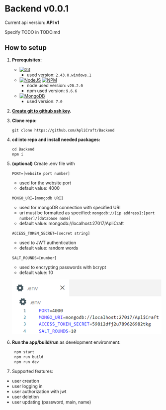 # Backend v0.0.1

Current api version: **API v1**

Specify TODO in TODO.md

## How to setup

1. **Prerequisites:**

   - [![Git](https://img.shields.io/badge/git-%23F05033.svg?style=for-the-badge&logo=git&logoColor=white)](https://git-scm.com/downloads)
     - used version: `2.43.0.windows.1`
   - [![NodeJS](https://img.shields.io/badge/node.js-6DA55F?style=for-the-badge&logo=node.js&logoColor=white)](https://nodejs.org/en/download/prebuilt-installer) [![NPM](https://img.shields.io/badge/NPM-%23CB3837.svg?style=for-the-badge&logo=npm&logoColor=white)](https://nodejs.org/en/download/prebuilt-installer)
     - node used version: `v20.2.0`
     - npm used version: `9.6.6`
   - [![MongoDB](https://img.shields.io/badge/MongoDB-4EA94B?style=for-the-badge&logo=mongodb&logoColor=white)](https://mongodb.com)
     - used version: `7.0`

2. **[Create git to github ssh key](https://docs.github.com/en/authentication/connecting-to-github-with-ssh/adding-a-new-ssh-key-to-your-github-account).**
3. **Clone repo:**

   ```powershell|terminal|shell
   git clone https://github.com/ApliCraft/Backend
   ```

4. **cd into repo and install needed packages:**

   ```powershell|terminal|shell
   cd Backend
   npm i
   ```

5. **(optional)** Create .env file with

   `PORT=[website port number]`

   - used for the website port
   - default value: 4000

   `MONGO_URI=[mongodb URI]`

   - used for mongoDB connection with specified URI
   - uri must be formatted as specified:
     `mongodb://[ip address]:[port number]/[database name]`
   - default value: mongodb://localhost:27017/ApliCraft

   `ACCESS_TOKEN_SECRET=[secret string]`

   - used to JWT authentication
   - default value: random words

   `SALT_ROUNDS=[number]`

   - used to encrypting passwords with bcrypt
   - default value: 10

   ![alt text](./assets/image.png)

6. **Run the app/build/run** as development environment:

   ```powershell|terminal|shell
    npm start
    npm run build
    npm run dev
   ```

7. Supported features:

- user creation
- user logging in
- user authorization with jwt
- user deletion
- user updating (password, main, name)
